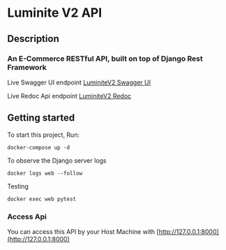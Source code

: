 # Luminite V2 API

## Description
### An E-Commerce RESTful API, built on top of Django Rest Framework 


Live Swagger UI endpoint
[LuminiteV2 Swagger UI](https://luminitev2-production.up.railway.app/api/docs)

Live Redoc Api endpoint
[LuminiteV2 Redoc](https://luminitev2-production.up.railway.app/)

## Getting started

To start this project, Run:

```
docker-compose up -d
```

To observe the Django server logs

```
docker logs web --follow
```
Testing

```
docker exec web pytest
```

### Access Api
You can access this API by your Host Machine with [http://127.0.0.1:8000](http://127.0.0.1:8000)
